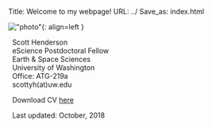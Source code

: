 Title: Welcome to my webpage!
URL: ../
Save_as: index.html


!["photo"]({filename}/images/myphoto.png){: align=left }

&nbsp; Scott Henderson   
&nbsp; eScience Postdoctoral Fellow   
&nbsp; Earth & Space Sciences   
&nbsp; University of Washington   
&nbsp; Office: ATG-219a   
&nbsp; scottyh(at)uw.edu   

&nbsp; Download CV [here]({filename}/pdfs/CV_Henderson.pdf)  

&nbsp; Last updated: October, 2018
